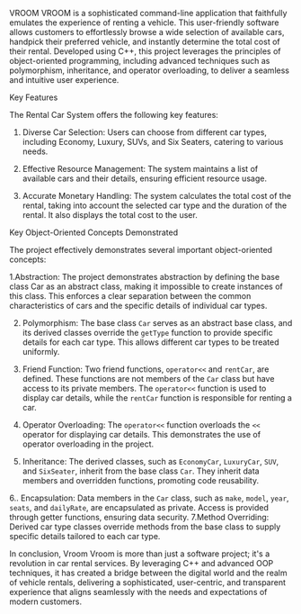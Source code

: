 VROOM VROOM is a sophisticated command-line application that faithfully emulates the experience of renting a vehicle. This user-friendly software allows customers to effortlessly browse a wide selection of available cars, handpick their preferred vehicle, and instantly determine the total cost of their rental. Developed using C++, this project leverages the principles of object-oriented programming, including advanced techniques such as polymorphism, inheritance, and operator overloading, to deliver a seamless and intuitive user experience.


Key Features

The Rental Car System offers the following key features:

1. Diverse Car Selection: Users can choose from different car types, including Economy, Luxury, SUVs, and Six Seaters, catering to various needs.

2. Effective Resource Management: The system maintains a list of available cars and their details, ensuring efficient resource usage.

3. Accurate Monetary Handling: The system calculates the total cost of the rental, taking into account the selected car type and the duration of the rental. It also displays the total cost to the user.

Key Object-Oriented Concepts Demonstrated

The project effectively demonstrates several important object-oriented concepts:

1.Abstraction: The project demonstrates abstraction by defining the base class Car as an abstract class, making it impossible to create instances of this class. This enforces a clear separation between the common characteristics of cars and the specific details of individual car types.

2. Polymorphism: The base class `Car` serves as an abstract base class, and its derived classes override the `getType` function to provide specific details for each car type. This allows different car types to be treated uniformly.

3. Friend Function: Two friend functions, `operator<<` and `rentCar`, are defined. These functions are not members of the `Car` class but have access to its private members. The `operator<<` function is used to display car details, while the `rentCar` function is responsible for renting a car.

4. Operator Overloading: The `operator<<` function overloads the `<<` operator for displaying car details. This demonstrates the use of operator overloading in the project.

5. Inheritance: The derived classes, such as `EconomyCar`, `LuxuryCar`, `SUV`, and `SixSeater`, inherit from the base class `Car`. They inherit data members and overridden functions, promoting code reusability.

6.. Encapsulation: Data members in the `Car` class, such as `make`, `model`, `year`, `seats`, and `dailyRate`, are encapsulated as private. Access is provided through getter functions, ensuring data 
security.
7.Method Overriding: Derived car type classes override methods from the base class to supply specific details tailored to each car type.




In conclusion, Vroom Vroom is more than just a software project; it's a revolution in car rental services. By leveraging C++ and advanced OOP techniques, it has created a bridge between the digital world and the realm of vehicle rentals, delivering a sophisticated, user-centric, and transparent experience that aligns seamlessly with the needs and expectations of modern customers.
